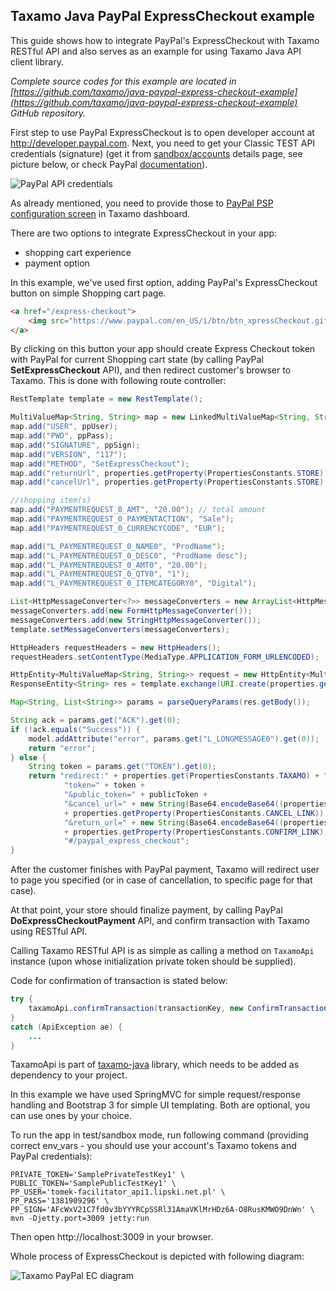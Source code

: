 ## Taxamo Java PayPal ExpressCheckout example

This guide shows how to integrate PayPal's ExpressCheckout with Taxamo RESTful API and also serves as an example for using Taxamo Java API client library.

*Complete source codes for this example are located in [https://github.com/taxamo/java-paypal-express-checkout-example](https://github.com/taxamo/java-paypal-express-checkout-example) GitHub repository.*

First step to use PayPal ExpressCheckout is to open developer account at http://developer.paypal.com. Next, you need to get your Classic 
TEST API credentials (signature) (get it from [sandbox/accounts](https://developer.paypal.com/webapps/developer/applications/accounts) details page, 
see picture below, or check PayPal [documentation](https://developer.paypal.com/docs/classic/api/apiCredentials/)).

![PayPal API credentials](https://dl.dropboxusercontent.com/u/39202878/pp_credentials.png)

As already mentioned, you need to provide those to 
[PayPal PSP configuration screen](https://beta.taxamo.com/merchant/app.html!/account/payment-gateways/paypal) in Taxamo dashboard.

There are two options to integrate ExpressCheckout in your app:

 - shopping cart experience
 - payment option

In this example, we've used first option, adding PayPal's ExpressCheckout button on simple Shopping cart page.

```html
<a href="/express-checkout">
    <img src="https://www.paypal.com/en_US/i/btn/btn_xpressCheckout.gif" align="left" style="margin-right:7px;">
</a>
```

By clicking on this button your app should create Express Checkout token with PayPal for current Shopping cart state (by calling PayPal **SetExpressCheckout** API), 
and then redirect customer's browser to Taxamo. This is done with following route controller:

```java
RestTemplate template = new RestTemplate();

MultiValueMap<String, String> map = new LinkedMultiValueMap<String, String>();
map.add("USER", ppUser);
map.add("PWD", ppPass);
map.add("SIGNATURE", ppSign);
map.add("VERSION", "117");
map.add("METHOD", "SetExpressCheckout");
map.add("returnUrl", properties.getProperty(PropertiesConstants.STORE) + properties.getProperty(PropertiesConstants.CONFIRM_LINK));
map.add("cancelUrl", properties.getProperty(PropertiesConstants.STORE) + properties.getProperty(PropertiesConstants.CANCEL_LINK));

//shopping item(s)
map.add("PAYMENTREQUEST_0_AMT", "20.00"); // total amount
map.add("PAYMENTREQUEST_0_PAYMENTACTION", "Sale");
map.add("PAYMENTREQUEST_0_CURRENCYCODE", "EUR");

map.add("L_PAYMENTREQUEST_0_NAME0", "ProdName");
map.add("L_PAYMENTREQUEST_0_DESC0", "ProdName desc");
map.add("L_PAYMENTREQUEST_0_AMT0", "20.00");
map.add("L_PAYMENTREQUEST_0_QTY0", "1");
map.add("L_PAYMENTREQUEST_0_ITEMCATEGORY0", "Digital");

List<HttpMessageConverter<?>> messageConverters = new ArrayList<HttpMessageConverter<?>>();
messageConverters.add(new FormHttpMessageConverter());
messageConverters.add(new StringHttpMessageConverter());
template.setMessageConverters(messageConverters);

HttpHeaders requestHeaders = new HttpHeaders();
requestHeaders.setContentType(MediaType.APPLICATION_FORM_URLENCODED);

HttpEntity<MultiValueMap<String, String>> request = new HttpEntity<MultiValueMap<String, String>>(map, requestHeaders);
ResponseEntity<String> res = template.exchange(URI.create(properties.get(PropertiesConstants.PAYPAL_NVP).toString()), HttpMethod.POST, request, String.class);

Map<String, List<String>> params = parseQueryParams(res.getBody());

String ack = params.get("ACK").get(0);
if (!ack.equals("Success")) {
    model.addAttribute("error", params.get("L_LONGMESSAGE0").get(0));
    return "error";
} else {
    String token = params.get("TOKEN").get(0);
    return "redirect:" + properties.get(PropertiesConstants.TAXAMO) + "/checkout/index.html?" +
            "token=" + token +
            "&public_token=" + publicToken +
            "&cancel_url=" + new String(Base64.encodeBase64((properties.getProperty(PropertiesConstants.STORE)
            + properties.getProperty(PropertiesConstants.CANCEL_LINK)).getBytes())) +
            "&return_url=" + new String(Base64.encodeBase64((properties.getProperty(PropertiesConstants.STORE)
            + properties.getProperty(PropertiesConstants.CONFIRM_LINK)).getBytes())) +
            "#/paypal_express_checkout";
}
```

After the customer finishes with PayPal payment, Taxamo will redirect user to page you specified (or in case of cancellation, to specific page for that case).

At that point, your store should finalize payment, by calling PayPal **DoExpressCheckoutPayment** API, and confirm transaction with Taxamo using RESTful API.

Calling Taxamo RESTful API is as simple as calling a method on `TaxamoApi` instance (upon whose initialization private token should be supplied).

Code for confirmation of transaction is stated below:

```java
try {
    taxamoApi.confirmTransaction(transactionKey, new ConfirmTransactionIn());
}
catch (ApiException ae) {
    ...
}
```

TaxamoApi is part of [taxamo-java](https://github.com/taxamo/taxamo-java) library, which needs to be added as dependency to your project.

In this example we have used SpringMVC for simple request/response handling and Bootstrap 3 for simple UI templating. Both are optional, you can use ones by your choice.

To run the app in test/sandbox mode, run following command (providing correct env_vars - you should use your account's Taxamo tokens and PayPal credentials):

```
PRIVATE_TOKEN='SamplePrivateTestKey1' \
PUBLIC_TOKEN='SamplePublicTestKey1' \
PP_USER='tomek-facilitator_api1.lipski.net.pl' \
PP_PASS='1381909296' \
PP_SIGN='AFcWxV21C7fd0v3bYYYRCpSSRl31AmaVKlMrHDz6A-O8RusKMWO9DnWn' \
mvn -Djetty.port=3009 jetty:run
```

Then open http://localhost:3009 in your browser.

Whole process of ExpressCheckout is depicted with following diagram:

![Taxamo PayPal EC diagram](https://dl.dropboxusercontent.com/u/18971050/taxamo/TEC.png)
